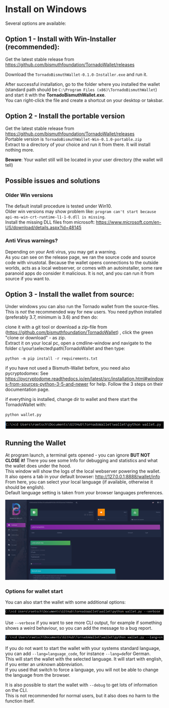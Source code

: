 # Install on Windows

Several options are available:

## Option 1 - Install with Win-Installer (recommended):

Get the latest stable release from https://github.com/bismuthfoundation/TornadoWallet/releases

Download the `TornadoBismuthWallet-0.1.0-Installer.exe` and run it.  

After successful installation, go to the folder where you installed the wallet (standard path should be `C:\Program Files (x86)\TornadoBismuthWallet`) and start it with the **TornadoBismuthWallet.exe**.  
You can right-click the file and create a shortcut on your desktop or taksbar.


## Option 2 - Install the portable version

Get the latest stable release from https://github.com/bismuthfoundation/TornadoWallet/releases  
Portable version is `TornadoBismuthWallet-Win-0.1.0-portable.zip`  
Extract to a directory of your choice and run it from there.  It will install nothing more.

**Beware**: Your wallet still will be located in your user directory (the wallet will tell)

## Possible issues and solutions

### Older Win versions
The default install procedure is tested under Win10.  
Older win versions may show problem like: `program can't start because api-ms-win-crt-runtime-l1-1-0.dll is missing`.  
Install the missing DLL files from microsoft: https://www.microsoft.com/en-US/download/details.aspx?id=48145

### Anti Virus warnings?
Depending on your Anti virus, you may get a warning.  
As you can see on the release page, we ran the source code and source code with virustotal.
Because the wallet opens connections to the outside worlds, acts as a local webserver, or comes with an autoinstaller, some rare paranoid apps do consider it malicious. It is not, and you can run it from source if you want to.


## Option 3 - Install the wallet from source:
Under windows you can also run the Tornado wallet from the source-files.  
This is *not* the recommended way for new users.
You need python installed (preferably 3.7, minimum is 3.6) and then do:

clone it with a git tool or download a zip-file from (https://github.com/bismuthfoundation/TornadoWallet) , click the green "clone or download" - as zip.  
Extract it on your local pc, open a cmdline-window and navigate to the folder c:\your\selected\path\TornadoWallet and then type: 

`python -m pip install -r requirements.txt`

if you have not used a Bismuth-Wallet before, you need also pycryptodomex:
See https://pycryptodome.readthedocs.io/en/latest/src/installation.html#windows-from-sources-python-3-5-and-newer for help.
Follow the 3 steps on their documentation page.

if everything is installed, change dir to wallet and there start the TornadoWallet with:

`python wallet.py`

![Oups, here should be a CLI-Screenshot](graphics/cli.png)


## Running the Wallet 

At program launch, a terminal gets opened -  you can ignore **BUT NOT CLOSE it!** There you see some Info for debugging and statistics and what the wallet does under the hood.  
This window will show the logs of the local webserver powering the wallet.  
It also opens a tab in your default browser: http://127.0.0.1:8888/wallet/info  
From here, you can select your local language (if available, otherwise it should be english).  
Default language setting is taken from your browser languages preferences.

![Oups, where is the Screenshot?](graphics/tornado.png)

### Options for wallet start

You can also start the wallet with some additional options:

![Oups, here should be a CLI-Screenshot](graphics/cli_verbose.png)

Use `--verbose` if you want to see more CLI output, for example if something shows a weird behaviour, so you can add the message to a bug report.


![Oups, here should be a CLI-Screenshot](graphics/cli_lang.png)

If you do not want to start the wallet with your systems standard language, you can add `--lang=language_code`, for instance `--lang=de`for German.  
This will start the wallet with the selected language. It will start with english, if you enter an unknown abbreviation.  
If you used that switch to force a language, you will not be able to change the language from the browser.

It is also possible to start the wallet with `--debug` to get lots of information on the CLI.  
This is not recommended for normal users, but it also does no harm to the function itself.
